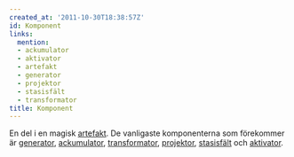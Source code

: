 ```yaml
---
created_at: '2011-10-30T18:38:57Z'
id: Komponent
links:
  mention:
  - ackumulator
  - aktivator
  - artefakt
  - generator
  - projektor
  - stasisfält
  - transformator
title: Komponent
---
```


En del i en magisk [artefakt]. De vanligaste komponenterna som förekommer är [generator],
[ackumulator], [transformator], [projektor], [stasisfält] och [aktivator].

  [artefakt]: artefakt
  [generator]: generator
  [ackumulator]: ackumulator
  [transformator]: transformator
  [projektor]: projektor
  [stasisfält]: stasisfält
  [aktivator]: aktivator
